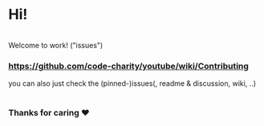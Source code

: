 <br>

# Hi! 
<br>
Welcome to work! ("issues")

### https://github.com/code-charity/youtube/wiki/Contributing
you can also just check the (pinned-)issues(, readme & discussion, wiki, ..)  <br><br>
### Thanks for caring ♥

